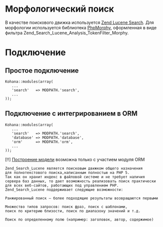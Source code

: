 # Морфологический поиск

В качестве поискового движка используется [Zend Lucene Search](http://framework.zend.com/manual/1.12/ru/zend.search.lucene.html).
Для морфологии используется библиотека [PhpMorphy](http://phpmorphy.sourceforge.net/dokuwiki/), оформленная в виде фильтра Zend_Search_Lucene_Analysis_TokenFilter_Morphy.

# Подключение

## Простое подключение

    Kohana::modules(array(
       ...
       'search'   => MODPATH.'search',
       ...
    ));

## Подключение с интегрированием в ORM

    Kohana::modules(array(
       ...
       'search'   => MODPATH.'search',
       'database' => MODPATH.'database',
       'orm'      => MODPATH.'orm',
       ...
    ));
[!!] [Построение модели](model/create) возможна только с участием модуля ORM

    Zend_Search_Lucene является поисковым движком общего назначения
    для полнотекстового поиска,написанным полностью на PHP 5.
    Так как он хранит индекс в файловой системе и не требует наличия
    сервера баз данных, то дает возможность реализовать поиск практически
    для всех веб-сайтов, работающих под управлением PHP.
    Zend_Search_Lucene поддерживает следующие возможности:

    Ранжированный поиск — более подходящие результаты возвращаются первыми

    Множество типов запросов: поиск фраз, поиск с шаблонами,
    поиск по критерию близости, поиск по диапазону значений и т.д.

    Поиск по определенному полю (например: заголовок, автор, содержимое)